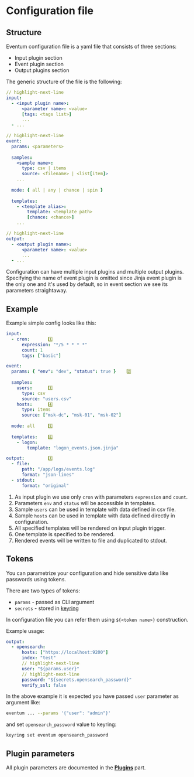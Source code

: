 # Configuration file

## Structure

Eventum configuration file is a yaml file that consists of three sections:
- Input plugin section
- Event plugin section 
- Output plugins section

The generic structure of the file is the following:
```yaml
// highlight-next-line
input:
  - <input plugin name>:
      <parameter name>: <value>
      [tags: <tags list>]
      ...
  - ...

// highlight-next-line
event:
  params: <parameters>
  
  samples:
    <sample name>:
      type: csv | items
      source: <filename> | <list[item]> 
    ...
  
  mode: { all | any | chance | spin }
  
  templates:
    - <template alias>:
        template: <template path>
        [chance: <chance>]
    ...

// highlight-next-line
output:
  - <output plugin name>:
      <parameter name>: <value>
      ...
  - ...
```

Configuration can have multiple input plugins and multiple output plugins. Specifying the name of event plugin is omitted since Jinja event plugin is the only one and it's used by default, so in event section we see its parameters straightaway.

## Example
Example simple config looks like this:

```yaml
input:
  - cron:       1️⃣
      expression: "*/5 * * * *"
      count: 1
      tags: ["basic"]

event:
  params: { "env": "dev", "status": true }    2️⃣
  
  samples:
    users:      3️⃣
      type: csv
      source: "users.csv"
    hosts:      4️⃣
      type: items
      source: ["msk-dc", "msk-01", "msk-02"]
  
  mode: all     5️⃣
  
  templates:    6️⃣
    - logon:
        template: "logon_events.json.jinja"

output:         7️⃣
  - file:
      path: "/app/logs/events.log"
      format: "json-lines"
  - stdout:
      format: "original"
```

1. As input plugin we use only `cron` with parameters `expression` and `count`.
2. Parameters `env` and `status` will be accessible in templates.
3. Sample `users` can be used in template with data defined in csv file.
4. Sample `hosts` can be used in template with data defined directly in configuration.
5. All specified templates will be rendered on input plugin trigger.
6. One template is specified to be rendered.
7. Rendered events will be written to file and duplicated to stdout.

## Tokens

You can parametrize your configuration and hide sensitive data like passwords using tokens.

There are two types of tokens:
- `params` - passed as CLI argument
- `secrets` - stored in [keyring](../keyring/index.md)

In configuration file you can refer them using `${<token name>}` construction.

Example usage:
```yaml
output:
  - opensearch:
      hosts: ["https://localhost:9200"]
      index: "test"
      // highlight-next-line
      user: "${params.user}"
      // highlight-next-line
      password: "${secrets.opensearch_password}"
      verify_ssl: false
```

In the above example it is expected you have passed `user` parameter as argument like:

```bash
eventum ... --params '{"user": "admin"}'
```

and set `opensearch_password` value to keyring:
```bash
keyring set eventum opensearch_password
```

## Plugin parameters

All plugin parameters are documented in the **[Plugins](../../plugins/index.md)** part.  